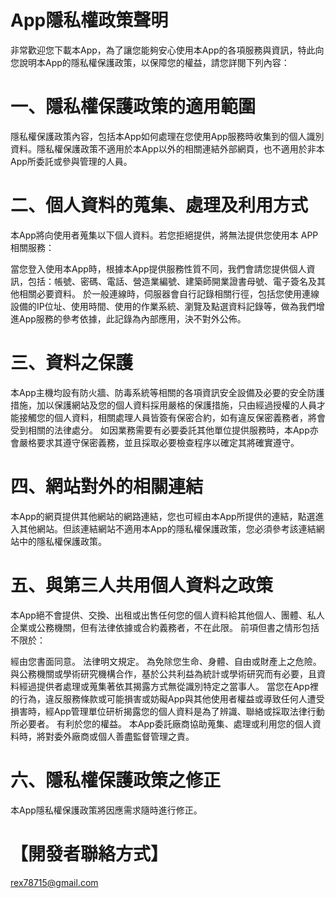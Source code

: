 # App隱私權政策聲明
非常歡迎您下載本App，為了讓您能夠安心使用本App的各項服務與資訊，特此向您說明本App的隱私權保護政策，以保障您的權益，請您詳閱下列內容：

# 一、隱私權保護政策的適用範圍
隱私權保護政策內容，包括本App如何處理在您使用App服務時收集到的個人識別資料。隱私權保護政策不適用於本App以外的相關連結外部網頁，也不適用於非本App所委託或參與管理的人員。

# 二、個人資料的蒐集、處理及利用方式
本App將向使用者蒐集以下個人資料。若您拒絕提供，將無法提供您使用本 APP 相關服務：

當您登入使用本App時，根據本App提供服務性質不同，我們會請您提供個人資訊，包括：帳號、密碼、電話、營造業編號、建築師開業證書母號、電子簽名及其他相關必要資料。
於一般連線時，伺服器會自行記錄相關行徑，包括您使用連線設備的IP位址、使用時間、使用的作業系統、瀏覽及點選資料記錄等，做為我們增進App服務的參考依據，此記錄為內部應用，決不對外公佈。
# 三、資料之保護
本App主機均設有防火牆、防毒系統等相關的各項資訊安全設備及必要的安全防護措施，加以保護網站及您的個人資料採用嚴格的保護措施，只由經過授權的人員才能接觸您的個人資料，相關處理人員皆簽有保密合約，如有違反保密義務者，將會受到相關的法律處分。
如因業務需要有必要委託其他單位提供服務時，本App亦會嚴格要求其遵守保密義務，並且採取必要檢查程序以確定其將確實遵守。
# 四、網站對外的相關連結
本App的網頁提供其他網站的網路連結，您也可經由本App所提供的連結，點選進入其他網站。但該連結網站不適用本App的隱私權保護政策，您必須參考該連結網站中的隱私權保護政策。

# 五、與第三人共用個人資料之政策
本App絕不會提供、交換、出租或出售任何您的個人資料給其他個人、團體、私人企業或公務機關，但有法律依據或合約義務者，不在此限。 前項但書之情形包括不限於：

經由您書面同意。
法律明文規定。
為免除您生命、身體、自由或財產上之危險。
與公務機關或學術研究機構合作，基於公共利益為統計或學術研究而有必要，且資料經過提供者處理或蒐集著依其揭露方式無從識別特定之當事人。
當您在App裡的行為，違反服務條款或可能損害或妨礙App與其他使用者權益或導致任何人遭受損害時，經App管理單位研析揭露您的個人資料是為了辨識、聯絡或採取法律行動所必要者。
有利於您的權益。
本App委託廠商協助蒐集、處理或利用您的個人資料時，將對委外廠商或個人善盡監督管理之責。
# 六、隱私權保護政策之修正
本App隱私權保護政策將因應需求隨時進行修正。

# 【開發者聯絡方式】
rex78715@gmail.com
